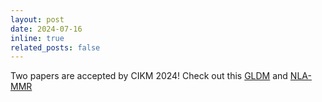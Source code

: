 ```yaml
---
layout: post
date: 2024-07-16
inline: true
related_posts: false
---
```


Two papers are accepted by CIKM 2024! Check out this [GLDM](https://dl.acm.org/doi/abs/10.1145/3627673.3679547) and [NLA-MMR](https://dl.acm.org/doi/abs/10.1145/3627673.3679529)

